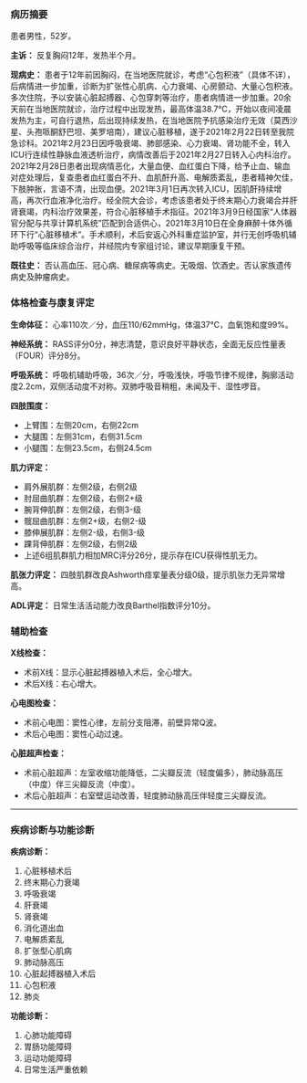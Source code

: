 ### 病历摘要

患者男性，52岁。

**主诉：** 反复胸闷12年，发热半个月。

**现病史：** 患者于12年前因胸闷，在当地医院就诊，考虑“心包积液”（具体不详），后病情进一步加重，诊断为扩张性心肌病、心力衰竭、心房颤动、大量心包积液。多次住院，予以安装心脏起搏器、心包穿刺等治疗，患者病情进一步加重。20余天前在当地医院就诊，治疗过程中出现发热，最高体温38.7℃，开始以夜间凌晨发热为主，可自行退热，后出现持续发热，在当地医院予抗感染治疗无效（莫西沙星、头孢哌酮舒巴坦、美罗培南），建议心脏移植，遂于2021年2月22日转至我院急诊科。2021年2月23日因呼吸衰竭、肺部感染、心力衰竭、肾功能不全，转入ICU行连续性静脉血液透析治疗，病情改善后于2021年2月27日转入心内科治疗。2021年2月28日患者出现病情恶化，大量血便、血红蛋白下降，给予止血、输血对症处理后，复查患者血红蛋白不升、血肌酐升高、电解质紊乱，患者精神欠佳，下肢肿胀，言语不清，出现血便。2021年3月1日再次转入ICU，因肌酐持续增高，再次行血液净化治疗。经全院大会诊，考虑该患者处于终末期心力衰竭合并肝肾衰竭，内科治疗效果差，符合心脏移植手术指征。2021年3月9日经国家“人体器官分配与共享计算机系统”匹配到合适供心，2021年3月10日在全身麻醉十体外循环下行“心脏移植术”。手术顺利，术后安返心外科重症监护室，并行无创呼吸机辅助呼吸等临床综合治疗，并经院内专家组讨论，建议早期康复干预。

**既往史：** 否认高血压、冠心病、糖尿病等病史。无吸烟、饮酒史。否认家族遗传病史及肿瘤病史。


### 体格检查与康复评定

**生命体征：** 心率110次／分，血压110/62mmHg，体温37℃，血氧饱和度99%。

**神经系统：** RASS评分0分，神志清楚，意识良好平静状态，全面无反应性量表（FOUR）评分8分。

**呼吸系统：** 呼吸机辅助呼吸，36次／分，呼吸浅快，呼吸节律不规律，胸廓活动度2.2cm，双侧活动度不对称。双肺呼吸音稍粗，未闻及干、湿性啰音。

**四肢围度：**
*   上臂围：左侧20cm，右侧22cm
*   大腿围：左侧31cm，右侧31.5cm
*   小腿围：左侧23.5cm，右侧24.5cm

**肌力评定：**
*   肩外展肌群：左侧2级，右侧2级
*   肘屈曲肌群：左侧2级，右侧2+级
*   腕背伸肌群：左侧2级，右侧3-级
*   髋屈曲肌群：左侧2+级，右侧2-级
*   膝伸展肌群：左侧2-级，右侧3-级
*   踝背伸肌群：左侧2级，右侧2级
*   上述6组肌群肌力相加MRC评分26分，提示存在ICU获得性肌无力。

**肌张力评定：** 四肢肌群改良Ashworth痉挛量表分级0级，提示肌张力无异常增高。

**ADL评定：** 日常生活活动能力改良Barthel指数评分10分。

### 辅助检查

**X线检查：**
*   术前X线：显示心脏起搏器植入术后，全心增大。
*   术后X线：右心增大。

**心电图检查：**
*   术前心电图：窦性心律，左前分支阻滞，前壁异常Q波。
*   术后心电图：窦性心动过速。

**心脏超声检查：**
*   术前心脏超声：左室收缩功能降低，二尖瓣反流（轻度偏多），肺动脉高压（中度）伴三尖瓣反流（中度）。
*   术后心脏超声：右室壁运动改善，轻度肺动脉高压伴轻度三尖瓣反流。

---

### 疾病诊断与功能诊断

**疾病诊断：**
1.  心脏移植术后
2.  终末期心力衰竭
3.  呼吸衰竭
4.  肝衰竭
5.  肾衰竭
6.  消化道出血
7.  电解质紊乱
8.  扩张型心肌病
9.  肺动脉高压
10. 心脏起搏器植入术后
11. 心包积液
12. 肺炎

**功能诊断：**
1.  心肺功能障碍
2.  胃肠功能障碍
3.  运动功能障碍
4.  日常生活严重依赖